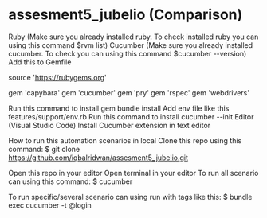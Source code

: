 # assesment5_jubelio (Comparison)

Ruby (Make sure you already installed ruby. To check installed ruby you can using this command $rvm list)
Cucumber (Make sure you already installed cucumber. To check you can using this command $cucumber --version)
Add this to Gemfile

source 'https://rubygems.org'

gem 'capybara'
gem 'cucumber'
gem 'pry'
gem 'rspec'
gem 'webdrivers'

Run this command to install gem bundle install
Add env file like this features/support/env.rb
Run this command to install cucumber --init
Editor (Visual Studio Code)
Install Cucumber extension in text editor

How to run this automation scenarios in local
Clone this repo using this command:
$ git clone https://github.com/iqbalridwan/assesment5_jubelio.git

Open this repo in your editor
Open terminal in your editor
To run all scenario can using this command:
$ cucumber

To run specific/several scenario can using run with tags like this:
$ bundle exec cucumber -t @login
